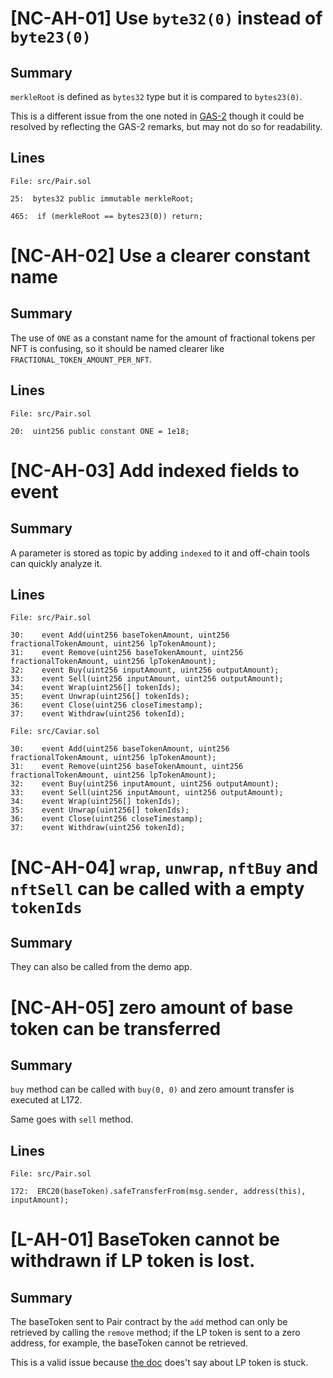 # [NC-AH-01] Use `byte32(0)` instead of `byte23(0)`

## Summary
`merkleRoot` is defined as `bytes32` type but it is compared to `bytes23(0)`.

This is a different issue from the one noted in [GAS-2](https://gist.github.com/Picodes/42f9144fd8cba738f3a7098411737760#GAS-2) though it could be resolved by reflecting the GAS-2 remarks, but may not do so for readability.

## Lines
```solidity
File: src/Pair.sol

25:  bytes32 public immutable merkleRoot;

465:  if (merkleRoot == bytes23(0)) return;
```

# [NC-AH-02] Use a clearer constant name

## Summary
The use of `ONE` as a constant name for the amount of fractional tokens per NFT is confusing, so it should be named clearer like `FRACTIONAL_TOKEN_AMOUNT_PER_NFT`.

## Lines
```solidity
File: src/Pair.sol

20:  uint256 public constant ONE = 1e18;
```

# [NC-AH-03] Add indexed fields to event

## Summary
A parameter is stored as topic by adding `indexed` to it and off-chain tools can quickly analyze it.


## Lines
```solidity
File: src/Pair.sol

30:    event Add(uint256 baseTokenAmount, uint256 fractionalTokenAmount, uint256 lpTokenAmount);
31:    event Remove(uint256 baseTokenAmount, uint256 fractionalTokenAmount, uint256 lpTokenAmount);
32:    event Buy(uint256 inputAmount, uint256 outputAmount);
33:    event Sell(uint256 inputAmount, uint256 outputAmount);
34:    event Wrap(uint256[] tokenIds);
35:    event Unwrap(uint256[] tokenIds);
36:    event Close(uint256 closeTimestamp);
37:    event Withdraw(uint256 tokenId);
```

```solidity
File: src/Caviar.sol

30:    event Add(uint256 baseTokenAmount, uint256 fractionalTokenAmount, uint256 lpTokenAmount);
31:    event Remove(uint256 baseTokenAmount, uint256 fractionalTokenAmount, uint256 lpTokenAmount);
32:    event Buy(uint256 inputAmount, uint256 outputAmount);
33:    event Sell(uint256 inputAmount, uint256 outputAmount);
34:    event Wrap(uint256[] tokenIds);
35:    event Unwrap(uint256[] tokenIds);
36:    event Close(uint256 closeTimestamp);
37:    event Withdraw(uint256 tokenId);
```


# [NC-AH-04] `wrap`, `unwrap`, `nftBuy` and `nftSell` can be called with a empty `tokenIds`

## Summary
They can also be called from the demo app.

# [NC-AH-05] zero amount of base token can be transferred

## Summary
`buy` method can be called with `buy(0, 0)` and zero amount transfer is executed at L172.

Same goes with `sell` method.

## Lines
```solidity
File: src/Pair.sol

172:  ERC20(baseToken).safeTransferFrom(msg.sender, address(this), inputAmount);
```

# [L-AH-01] BaseToken cannot be withdrawn if LP token is lost. 

## Summary
The baseToken sent to Pair contract by the `add` method can only be retrieved by calling the `remove` method; if the LP token is sent to a zero address, for example, the baseToken cannot be retrieved.

This is a valid issue because [the doc](https://github.com/code-423n4/2022-12-caviar/blob/main/docs/SECURITY.md#stuck-tokensnfts) does't say about LP token is stuck.

